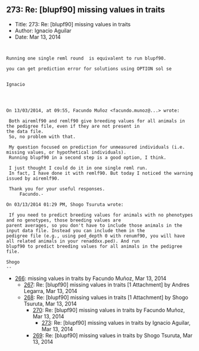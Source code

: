## 273: Re: [blupf90] missing values in traits

- Title: 273: Re: [blupf90] missing values in traits
- Author: Ignacio Aguilar
- Date: Mar 13, 2014
```


Running one single reml round  is equivalent to run blupf90. 

you can get prediction error for solutions using OPTION sol se 


Ignacio



 
On 13/03/2014, at 09:55, Facundo Muñoz <facundo.munoz@...> wrote:

 Both airemlf90 and remlf90 give breeding values for all animals in the pedigree file, even if they are not present in
the data file.
 So, no problem with that.

 My question focused on prediction for unmeasured individuals (i.e. missing values, or hypothetical individuals).
 Running blupf90 in a second step is a good option, I think.

 I just thought I could do it in one single reml run.
 In fact, I have done it with remlf90. But today I noticed the warning issued by airemlf90.

 Thank you for your useful responses.
	 Facundo.-

On 03/13/2014 01:29 PM, Shogo Tsuruta wrote:

 If you need to predict breeding values for animals with no phenotypes and no genotypes, those breeding values are
parent averages, so you don't have to include those animals in the input data file. Instead you can include them in the
pedigree file (e.g., using ped_depth 0 with renumf90, you will have all related animals in your renaddxx.ped). And run
blupf90 to predict breeding values for all animals in the pedigree file.

Shogo
-- 
```

- [266](0266.md): missing values in traits by Facundo Muñoz, Mar 13, 2014
    - [267](0267.md): Re: [blupf90] missing values in traits [1 Attachment] by Andres Legarra, Mar 13, 2014
    - [268](0268.md): Re: [blupf90] missing values in traits [1 Attachment] by Shogo Tsuruta, Mar 13, 2014
        - [270](0270.md): Re: [blupf90] missing values in traits by Facundo Muñoz, Mar 13, 2014
            - [273](0273.md): Re: [blupf90] missing values in traits by Ignacio Aguilar, Mar 13, 2014
        - [269](0269.md): Re: [blupf90] missing values in traits by Shogo Tsuruta, Mar 13, 2014
